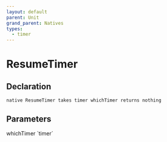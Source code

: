 ```yaml
---
layout: default
parent: Unit
grand_parent: Natives
types:
  - timer
---
```


# ResumeTimer

## Declaration

```
native ResumeTimer takes timer whichTimer returns nothing
```

## Parameters
<dl>
  <dt>whichTimer `timer`</dt>
  <dd></dd>
</dl>